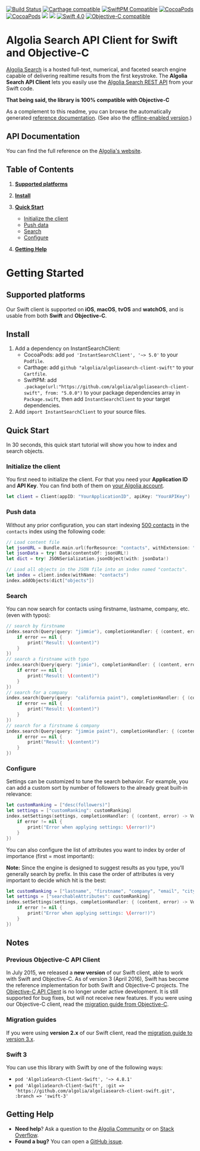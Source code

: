 [![Build Status](https://www.bitrise.io/app/6dcd3d9dd961c466/status.svg?token=q1GX8YovgWTvPx7Ueu77JQ)](https://www.bitrise.io/app/6dcd3d9dd961c466)
[![Carthage compatible](https://img.shields.io/badge/Carthage-compatible-4BC51D.svg?style=flat)](https://github.com/Carthage/Carthage)
[![SwiftPM Compatible](https://img.shields.io/badge/SwiftPM-Compatible-brightgreen.svg)](https://swift.org/package-manager/)
[![CocoaPods](https://img.shields.io/cocoapods/v/AlgoliaSearch-Client-Swift.svg)]()
[![CocoaPods](https://img.shields.io/cocoapods/l/AlgoliaSearch-Client-Swift.svg)]()
[![](https://img.shields.io/badge/OS%20X-10.9%2B-lightgrey.svg)]()
[![](https://img.shields.io/badge/iOS-7.0%2B-lightgrey.svg)]()
[![Swift 4.0](https://img.shields.io/badge/Swift-4.0-orange.svg)]()
<a href="https://developer.apple.com/documentation/objectivec"><img src="https://img.shields.io/badge/Objective--C-compatible-blue.svg" alt="Objective-C compatible" /></a>

# Algolia Search API Client for Swift and Objective-C

[Algolia Search](https://www.algolia.com) is a hosted full-text, numerical, and faceted search engine capable of delivering realtime results from the first keystroke.
The **Algolia Search API Client** lets you easily use the [Algolia Search REST API](https://www.algolia.com/doc/rest-api/search) from your Swift code.

**That being said, the library is 100% compatible with Objective-C**

As a complement to this readme, you can browse the automatically generated [reference documentation](https://community.algolia.com/algoliasearch-client-swift/).
(See also the [offline-enabled version](https://community.algolia.com/algoliasearch-client-swift/offline/).)

## API Documentation

You can find the full reference on the [Algolia's website](https://www.algolia.com/doc/api-client/swift/).


## Table of Contents


1. **[Supported platforms](#supported-platforms)**


1. **[Install](#install)**


1. **[Quick Start](#quick-start)**

    * [Initialize the client](#initialize-the-client)
    * [Push data](#push-data)
    * [Search](#search)
    * [Configure](#configure)

1. **[Getting Help](#getting-help)**





# Getting Started



## Supported platforms

Our Swift client is supported on **iOS**, **macOS**, **tvOS** and **watchOS**,
and is usable from both **Swift** and **Objective-C**.

## Install

1. Add a dependency on InstantSearchClient:
    - CocoaPods: add `pod 'InstantSearchClient', '~> 5.0'` to your `Podfile`.
    - Carthage: add `github "algolia/algoliasearch-client-swift"` to your `Cartfile`.
	- SwiftPM: add `.package(url:"https://github.com/algolia/algoliasearch-client-swift", from: "5.0.0")` to your package dependencies array in `Package.swift`, then add `InstantSearchClient` to your target dependencies.
2. Add `import InstantSearchClient` to your source files.

## Quick Start

In 30 seconds, this quick start tutorial will show you how to index and search objects.

### Initialize the client

You first need to initialize the client. For that you need your **Application ID** and **API Key**.
You can find both of them on [your Algolia account](https://www.algolia.com/api-keys).

```swift
let client = Client(appID: "YourApplicationID", apiKey: "YourAPIKey")
```

### Push data

Without any prior configuration, you can start indexing [500 contacts](https://github.com/algolia/algoliasearch-client-csharp/blob/master/contacts.json) in the ```contacts``` index using the following code:

```swift
// Load content file
let jsonURL = Bundle.main.url(forResource: "contacts", withExtension: "json")
let jsonData = try! Data(contentsOf: jsonURL!)
let dict = try! JSONSerialization.jsonObject(with: jsonData!)

// Load all objects in the JSON file into an index named "contacts".
let index = client.index(withName: "contacts")
index.addObjects(dict["objects"])
```

### Search

You can now search for contacts using firstname, lastname, company, etc. (even with typos):

```swift
// search by firstname
index.search(Query(query: "jimmie"), completionHandler: { (content, error) -> Void in
	if error == nil {
		print("Result: \(content)")
	}
})
// search a firstname with typo
index.search(Query(query: "jimie"), completionHandler: { (content, error) -> Void in
	if error == nil {
		print("Result: \(content)")
	}
})
// search for a company
index.search(Query(query: "california paint"), completionHandler: { (content, error) -> Void in
	if error == nil {
		print("Result: \(content)")
	}
})
// search for a firstname & company
index.search(Query(query: "jimmie paint"), completionHandler: { (content, error) -> Void in
	if error == nil {
		print("Result: \(content)")
	}
})
```

### Configure

Settings can be customized to tune the search behavior. For example, you can add a custom sort by number of followers to the already great built-in relevance:

```swift
let customRanking = ["desc(followers)"]
let settings = ["customRanking": customRanking]
index.setSettings(settings, completionHandler: { (content, error) -> Void in
	if error != nil {
		print("Error when applying settings: \(error!)")
	}
})
```

You can also configure the list of attributes you want to index by order of importance (first = most important):

**Note:** Since the engine is designed to suggest results as you type, you'll generally search by prefix.
In this case the order of attributes is very important to decide which hit is the best:

```swift
let customRanking = ["lastname", "firstname", "company", "email", "city", "address"]
let settings = ["searchableAttributes": customRanking]
index.setSettings(settings, completionHandler: { (content, error) -> Void in
	if error != nil {
		print("Error when applying settings: \(error!)")
	}
})
```

## Notes

### Previous Objective-C API Client

In July 2015, we released a **new version** of our Swift client, able to work with Swift and Objective-C.
As of version 3 (April 2016), Swift has become the reference implementation for both Swift and Objective-C projects.
The [Objective-C API Client](https://github.com/algolia/algoliasearch-client-objc) is no longer under active development.
It is still supported for bug fixes, but will not receive new features. If you were using our Objective-C client, read the [migration guide from Objective-C](https://github.com/algolia/algoliasearch-client-swift/wiki/Migration-guide-from-Objective-C-to-Swift-API-Client).

### Migration guides

If you were using **version 2.x** of our Swift client, read the [migration guide to version 3.x](https://github.com/algolia/algoliasearch-client-swift/wiki/Migration-guide-to-version-3.x).

### Swift 3

You can use this library with Swift by one of the following ways:

- `pod 'AlgoliaSearch-Client-Swift', '~> 4.8.1'`
- `pod 'AlgoliaSearch-Client-Swift', :git => 'https://github.com/algolia/algoliasearch-client-swift.git', :branch => 'swift-3'`

## Getting Help

- **Need help**? Ask a question to the [Algolia Community](https://discourse.algolia.com/) or on [Stack Overflow](http://stackoverflow.com/questions/tagged/algolia).
- **Found a bug?** You can open a [GitHub issue](https://github.com/algolia/algoliasearch-client-swift/issues).



